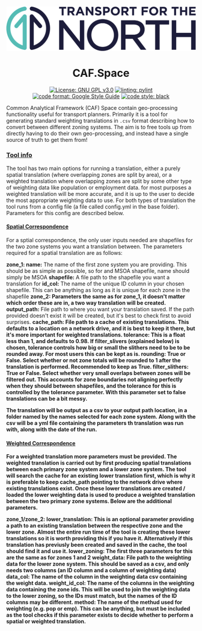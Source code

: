 ![Transport for the North Logo](https://github.com/Transport-for-the-North/caf.toolkit/blob/main/docs/TFN_Landscape_Colour_CMYK.png)

<h1 align="center">CAF.Space</h1>

<p align="center">
<a href="https://www.gnu.org/licenses/gpl-3.0.en.html"><img alt="License: GNU GPL v3.0" src="https://img.shields.io/badge/license-GPLv3-blueviolet.svg"></a>
<a href="https://github.com/PyCQA/pylint"><img alt="linting: pylint" src="https://img.shields.io/badge/linting-pylint-yellowgreen"></a>
<a href="https://google.github.io/styleguide/pyguide.html"><img alt="code format: Google Style Guide" src="https://img.shields.io/badge/code%20style-Google%20Style%20Guide-blue"></a>
<a href="https://github.com/psf/black"><img alt="code style: black" src="https://img.shields.io/badge/code%20format-black-000000.svg"></a>
</p>

Common Analytical Framework (CAF) Space contain geo-processing functionality useful
for transport planners. Primarily it is a tool for generating standard weighting
translations in `.csv` format describing how to convert between different zoning systems.
The aim is to free tools up from directly having to do their own geo-processing, and
instead have a single source of truth to get them from!

<u><h3> Tool info </h3></u>
The tool has two main options for running a translation, either a purely spatial translation (where overlapping zones are split by area), or a weighted translation where overlapping zones are split by some other type of weighting data like population or employment data. for most purposes a weighted translation will be more accurate, and it is up to the user to decide the most appropriate weighting data to use. For both types of translation the tool runs from a config file (a file called config.yml in the base folder). Parameters for this config are described below.

<u><h4> Spatial Correspondence </h4></u>
For a sptial correspondence, the only user inputs needed are shapefiles for the two zone systems you want a translation between. The parameters required for a spatial translation are as follows:

<b> zone_1:
  name:</b> The name of the first zone system you are providing. This should be as simple as possible, so for and MSOA shapefile, name should simply be MSOA
  <b>shapefile:</b> A file path to the shapefile you want a translation for
  <b>id_col:</b> The name of the unique ID column in your chosen shapefile. This can be anything as long as it is unique for each zone in the shapefile
<b> zone_2: Parameters the same as for zone_1, it doesn't matter which order these are in, a two way translation will be created.</b>
<b>output_path:</b> File path to where you want your translation saved. If the path provided doesn't exist it will be created, but it's best to check first to avoid surprises.
<b>cache_path:<b/> File path to a cache of existing translations. This defaults to a location on a network drive, and it is best to keep it there, but it's more important for weighted translations.
<b>tolerance:</b> This is a float less than 1, and defaults to 0.98. If filter_slivers (explained below) is chosen, tolerance controls how big or small the slithers need to be to be rounded away. For most users this can be kept as is.
<b>rounding:</b> True or False. Select whether or not zone totals will be rounded to 1 after the translation is performed. Recommended to keep as True.
<b>filter_slithers:</b> True or False. Select whether very small overlaps between zones will be filtered out. This accounts for zone boundaries not aligning perfectly when they should between shapefiles, and the tolerance for this is controlled by the tolerance parameter. With this parameter set to false translations can be a bit messy.

The translation will be output as a csv to your output path location, in a folder named by the names selected for each zone system. Along with the csv will be a yml file containing the parameters th translation was run with, along with the date of the run.

<u><h4> Weighted Correspondence </h4></u>
For a weighted translation more parameters must be provided. The weighted translation is carried out by first producing spatial translations between each primary zone system and a lower zone system. The tool will search the cache for an existing lower translation first, which is why it is preferable to keep cache_path pointing to the network drive where existing translations exist. Once these lower translations are created / loaded the lower weighting data is used to produce a weighted translation between the two primary zone systems. Below are the additional parameters.

<b>zone_1/zone_2:
  lower_translation:</b> This is an optional parameter providing a path to an existing translation between the respective zone and the lower zone. Almost the entire run time of the tool is creating these lower translations so it is worth providing this if you have it. Alternatively if this translation has previusly been created and saved in the cache, the tool should find it and use it.
<b>lower_zoning:</b> The first three parameters for this are the same as for zones 1 and 2
  weight_data: File path to the weighting data for the lower zone system. This should be saved as a csv, and only needs two columns (an ID column and a column of weighting data)
  <b>data_col:</b> The name of the column in the weighting data csv containing the weight data.
  <b>weight_id_col:</b> The name of the columns in the weighting data containing the zone ids. This will be used to join the weighting data to the lower zoning, so the IDs must match, but the names of the ID columns may be different.
<b>method:</b> The name of the methud used for weighting (e.g. pop or emp). This can be anything, but must be included as the tool checks if this parameter exists to decide whether to perform a spatial or weighted translation.

